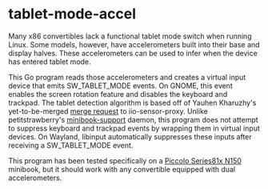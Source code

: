# tablet-mode-accel

Many x86 convertibles lack a functional tablet mode switch when running Linux. Some models, however, have accelerometers built into their base and display halves. These accelerometers can be used to infer when the device has entered tablet mode.

This Go program reads those accelerometers and creates a virtual input device that emits SW_TABLET_MODE events. On GNOME, this event enables the screen rotation feature and disables the keyboard and trackpad. The tablet detection algorithm is based off of Yauhen Kharuzhy's yet-to-be-merged [merge request](https://gitlab.freedesktop.org/hadess/iio-sensor-proxy/-/merge_requests/338) to iio-sensor-proxy. Unlike petitstrawberry's [minibook-support](https://github.com/petitstrawberry/minibook-support) daemon, this program does not attempt to suppress keyboard and trackpad events by wrapping them in virtual input devices. On Wayland, libinput automatically suppresses these inputs after receiving a SW_TABLET_MODE event.

This program has been tested specifically on a [Piccolo Series81x N150](https://x-plus.store/products/n150-netbook) minibook, but it should work with any convertible equipped with dual accelerometers.
